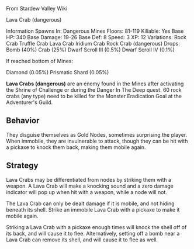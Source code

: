 From Stardew Valley Wiki

Lava Crab (dangerous)

Information Spawns In: Dangerous Mines Floors: 81-119 Killable: Yes Base HP: 340 Base Damage: 19-26 Base Def: 8 Speed: 3 XP: 12 Variations: Rock Crab Truffle Crab Lava Crab Iridium Crab Rock Crab (dangerous) Drops: Bomb (40%) Crab (25%) Dwarf Scroll III (0.5%) Dwarf Scroll IV (0.1%)

If reached bottom of Mines:

Diamond (0.05%) Prismatic Shard (0.05%)

**Lava Crabs (dangerous)** are an enemy found in the Mines after activating the Shrine of Challenge or during the Danger In The Deep quest. 60 rock crabs (any type) need to be killed for the Monster Eradication Goal at the Adventurer's Guild.

## Behavior

They disguise themselves as Gold Nodes, sometimes surprising the player. When immobile, they are invulnerable to attack, though they can be hit with a pickaxe to knock them back, making them mobile again.

## Strategy

Lava Crabs may be differentiated from nodes by striking them with a weapon. A Lava Crab will make a knocking sound and a zero damage indicator will pop up when hit with a weapon, while a node will not.

The Lava Crab can only be dealt damage if it is mobile, and not hiding beneath its shell. Strike an immobile Lava Crab with a pickaxe to make it mobile again.

Striking a Lava Crab with a pickaxe enough times will knock the shell off of its back, and will cause it to flee. Alternatively, setting off a bomb near a Lava Crab can remove its shell, and will cause it to flee as well.